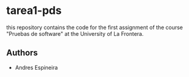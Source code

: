 # tarea1-pds

this repository contains the code for the first assignment of
the course "Pruebas de software" at the University of La Frontera.

## Authors
- Andres Espineira

